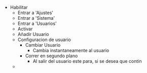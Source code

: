 - Habilitar
	- Entrar a 'Ajustes'
	- Entrar a 'Sistema'
	- Entrar a 'Usuarios'
	- Activar
	- Añadir Usuario
	- Configuracion de usuario
		- Cambiar Usuario
			- Cambia instantaneamente al usuario
		- Correr en segundo plano
			- Al salir del usuario este para, si se desea que contin
	-